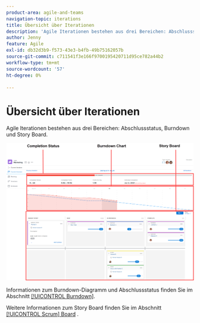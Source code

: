 ```yaml
---
product-area: agile-and-teams
navigation-topic: iterations
title: Übersicht über Iterationen
description: 'Agile Iterationen bestehen aus drei Bereichen: Abschlussstatus, Burndown und Story Board.'
author: Jenny
feature: Agile
exl-id: db32d3b9-f573-43e3-b4fb-49b75162057b
source-git-commit: c711541f3e166f9700195420711d95ce782a44b2
workflow-type: tm+mt
source-wordcount: '57'
ht-degree: 0%

---
```


# Übersicht über Iterationen

Agile Iterationen bestehen aus drei Bereichen: Abschlussstatus, Burndown und Story Board.

![Iterationsansicht](assets/agile-iteration-with-callouts.png)

Informationen zum Burndown-Diagramm und Abschlussstatus finden Sie im Abschnitt [[!UICONTROL Burndown]](../../../agile/use-scrum-in-an-agile-team/burndown/burndown.md).

Weitere Informationen zum Story Board finden Sie im Abschnitt [[!UICONTROL Scrum] Board](../../../agile/use-scrum-in-an-agile-team/scrum-board/scrum-board.md) .
